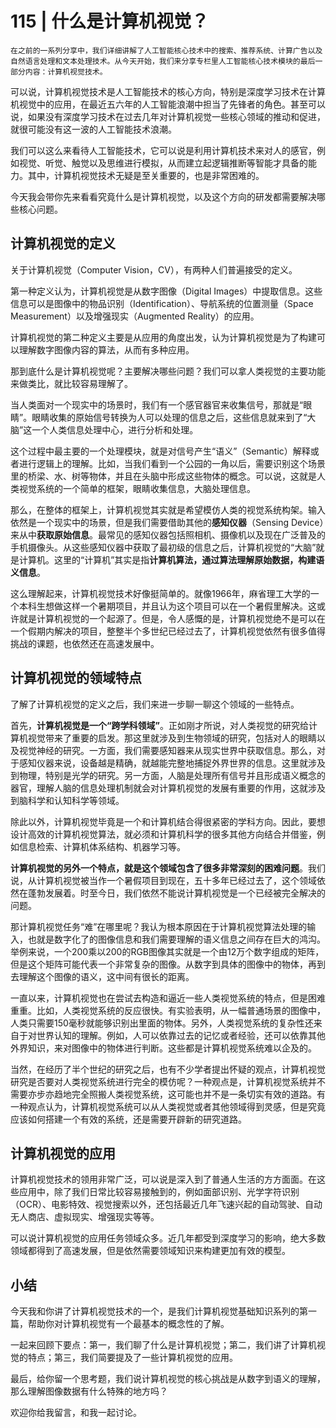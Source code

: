 # 115 | 什么是计算机视觉？

    在之前的一系列分享中，我们详细讲解了人工智能核心技术中的搜索、推荐系统、计算广告以及自然语言处理和文本处理技术。从今天开始，我们来分享专栏里人工智能核心技术模块的最后一部分内容：计算机视觉技术。

可以说，计算机视觉技术是人工智能技术的核心方向，特别是深度学习技术在计算机视觉中的应用，在最近五六年的人工智能浪潮中担当了先锋者的角色。甚至可以说，如果没有深度学习技术在过去几年对计算机视觉一些核心领域的推动和促进，就很可能没有这一波的人工智能技术浪潮。

我们可以这么来看待人工智能技术，它可以说是利用计算机技术来对人的感官，例如视觉、听觉、触觉以及思维进行模拟，从而建立起逻辑推断等智能才具备的能力。其中，计算机视觉技术无疑是至关重要的，也是非常困难的。

今天我会带你先来看看究竟什么是计算机视觉，以及这个方向的研发都需要解决哪些核心问题。

## 计算机视觉的定义

关于计算机视觉（Computer Vision，CV），有两种人们普遍接受的定义。

第一种定义认为，计算机视觉是从数字图像（Digital Images）中提取信息。这些信息可以是图像中的物品识别（Identification）、导航系统的位置测量（Space Measurement）以及增强现实（Augmented Reality）的应用。

计算机视觉的第二种定义主要是从应用的角度出发，认为计算机视觉是为了构建可以理解数字图像内容的算法，从而有多种应用。

那到底什么是计算机视觉呢？主要解决哪些问题？我们可以拿人类视觉的主要功能来做类比，就比较容易理解了。

当人类面对一个现实中的场景时，我们有一个感官器官来收集信号，那就是“眼睛”。眼睛收集的原始信号转换为人可以处理的信息之后，这些信息就来到了“大脑”这一个人类信息处理中心，进行分析和处理。

这个过程中最主要的一个处理模块，就是对信号产生“语义”（Semantic）解释或者进行逻辑上的理解。比如，当我们看到一个公园的一角以后，需要识别这个场景里的桥梁、水、树等物体，并且在头脑中形成这些物体的概念。可以说，这就是人类视觉系统的一个简单的框架，眼睛收集信息，大脑处理信息。

那么，在整体的框架上，计算机视觉其实就是希望模仿人类的视觉系统构架。输入依然是一个现实中的场景，但是我们需要借助其他的**感知仪器**（Sensing Device）来从中**获取原始信息**。最常见的感知仪器包括照相机、摄像机以及现在广泛普及的手机摄像头。从这些感知仪器中获取了最初级的信息之后，计算机视觉的“大脑”就是计算机。这里的“计算机”其实是指**计算机算法，通过算法理解原始数据，构建语义信息**。

这么理解起来，计算机视觉技术好像挺简单的。就像1966年，麻省理工大学的一个本科生想做这样一个暑期项目，并且认为这个项目可以在一个暑假里解决。这或许就是计算机视觉的一个起源了。但是，令人感慨的是，计算机视觉绝不是可以在一个假期内解决的项目，整整半个多世纪已经过去了，计算机视觉依然有很多值得挑战的课题，也依然还在高速发展中。

## 计算机视觉的领域特点

了解了计算机视觉的定义之后，我们来进一步聊一聊这个领域的一些特点。

首先，**计算机视觉是一个“跨学科领域”**。正如刚才所说，对人类视觉的研究给计算机视觉带来了重要的启发。那这里就涉及到生物领域的研究，包括对人的眼睛以及视觉神经的研究。一方面，我们需要感知器来从现实世界中获取信息。那么，对于感知仪器来说，设备越是精确，就越能完整地捕捉外界世界的信息。这里就涉及到物理，特别是光学的研究。另一方面，人脑是处理所有信号并且形成语义概念的器官，理解人脑的信息处理机制就会对计算机视觉的发展有重要的作用，这就涉及到脑科学和认知科学等领域。

除此以外，计算机视觉毕竟是一个和计算机结合得很紧密的学科方向。因此，要想设计高效的计算机视觉算法，就必须和计算机科学的很多其他方向结合并借鉴，例如信息检索、计算机体系结构、机器学习等。

**计算机视觉的另外一个特点，就是这个领域包含了很多非常深刻的困难问题**。我们说，从计算机视觉被当作一个暑假项目到现在，五十多年已经过去了，这个领域依然在蓬勃发展着。时至今日，我们依然不能说计算机视觉是一个已经被完全解决的问题。

那计算机视觉任务“难”在哪里呢？我认为根本原因在于计算机视觉算法处理的输入，也就是数字化了的图像信息和我们需要理解的语义信息之间存在巨大的鸿沟。举例来说，一个200乘以200的RGB图像其实就是一个由12万个数字组成的矩阵，但是这个矩阵可能代表一个非常复杂的图像。从数字到具体的图像中的物体，再到去理解这个图像的语义，这中间有很长的距离。

一直以来，计算机视觉也在尝试去构造和逼近一些人类视觉系统的特点，但是困难重重。比如，人类视觉系统的反应很快。有实验表明，从一幅普通场景的图像中，人类只需要150毫秒就能够识别出里面的物体。另外，人类视觉系统的复杂性还来自于对世界认知的理解。例如，人可以依靠过去的记忆或者经验，还可以依靠其他外界知识，来对图像中的物体进行判断。这些都是计算机视觉系统难以企及的。

当然，在经历了半个世纪的研究之后，也有不少学者提出怀疑的观点，计算机视觉研究是否要对人类视觉系统进行完全的模仿呢？一种观点是，计算机视觉系统并不需要亦步亦趋地完全照搬人类视觉系统，这可能也并不是一条切实有效的道路。有一种观点认为，计算机视觉系统可以从人类视觉或者其他领域得到灵感，但是究竟应该如何搭建一个有效的系统，还是需要开辟新的研究道路。

## 计算机视觉的应用

计算机视觉技术的领用非常广泛，可以说是深入到了普通人生活的方方面面。在这些应用中，除了我们日常比较容易接触到的，例如面部识别、光学字符识别（OCR）、电影特效、视觉搜索以外，还包括最近几年飞速兴起的自动驾驶、自动无人商店、虚拟现实、增强现实等等。

可以说计算机视觉的应用任务领域众多。近几年都受到深度学习的影响，绝大多数领域都得到了高速发展，但是依然需要领域知识来构建更加有效的模型。

## 小结

今天我和你讲了计算机视觉技术的一个，是我们计算机视觉基础知识系列的第一篇，帮助你对计算机视觉有一个最基本的概念性的了解。

一起来回顾下要点：第一，我们聊了什么是计算机视觉；第二，我们讲了计算机视觉的特点；第三，我们简要提及了一些计算机视觉的应用。

最后，给你留一个思考题，我们说计算机视觉的核心挑战是从数字到语义的理解，那么理解图像数据有什么特殊的地方吗？

欢迎你给我留言，和我一起讨论。
    